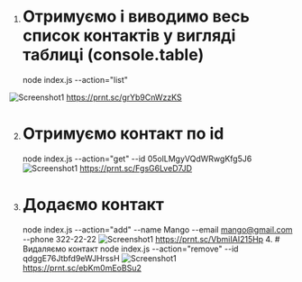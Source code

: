 1. # Отримуємо і виводимо весь список контактів у вигляді таблиці (console.table)
   node index.js --action="list"

![Screenshot1](https://prnt.sc/grYb9CnWzzKS)
https://prnt.sc/grYb9CnWzzKS

2. # Отримуємо контакт по id
   node index.js --action="get" --id 05olLMgyVQdWRwgKfg5J6
   ![Screenshot1](https://prnt.sc/FgsG6LveD7JD)
   https://prnt.sc/FgsG6LveD7JD
3. # Додаємо контакт
   node index.js --action="add" --name Mango --email mango@gmail.com --phone 322-22-22
   ![Screenshot1](https://prnt.sc/VbmiIAI215Hp)
   https://prnt.sc/VbmiIAI215Hp 4. # Видаляємо контакт
   node index.js --action="remove" --id qdggE76Jtbfd9eWJHrssH ![Screenshot1](https://prnt.sc/ebKm0mEoBSu2)
   https://prnt.sc/ebKm0mEoBSu2
